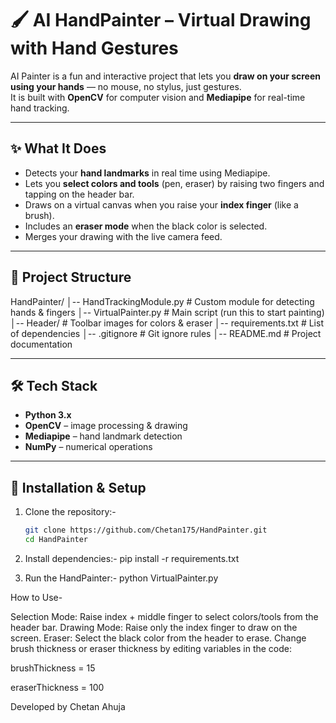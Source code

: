 # 🖌️ AI HandPainter – Virtual Drawing with Hand Gestures

AI Painter is a fun and interactive project that lets you **draw on your screen using your hands** — no mouse, no stylus, just gestures.  
It is built with **OpenCV** for computer vision and **Mediapipe** for real-time hand tracking.

---

## ✨ What It Does
- Detects your **hand landmarks** in real time using Mediapipe.
- Lets you **select colors and tools** (pen, eraser) by raising two fingers and tapping on the header bar.
- Draws on a virtual canvas when you raise your **index finger** (like a brush).
- Includes an **eraser mode** when the black color is selected.
- Merges your drawing with the live camera feed.

---

## 📂 Project Structure
HandPainter/
│-- HandTrackingModule.py # Custom module for detecting hands & fingers
│-- VirtualPainter.py # Main script (run this to start painting)
│-- Header/ # Toolbar images for colors & eraser
│-- requirements.txt # List of dependencies
│-- .gitignore # Git ignore rules
│-- README.md # Project documentation


---

## 🛠️ Tech Stack
- **Python 3.x**
- **OpenCV** – image processing & drawing
- **Mediapipe** – hand landmark detection
- **NumPy** – numerical operations

---

## 🚀 Installation & Setup

1. Clone the repository:-
   ```bash
   git clone https://github.com/Chetan175/HandPainter.git
   cd HandPainter

2. Install dependencies:-
  pip install -r requirements.txt


3. Run the HandPainter:-
  python VirtualPainter.py


How to Use-

Selection Mode: Raise index + middle finger to select colors/tools from the header bar.
Drawing Mode: Raise only the index finger to draw on the screen.
Eraser: Select the black color from the header to erase.
Change brush thickness or eraser thickness by editing variables in the code:

brushThickness = 15

eraserThickness = 100

Developed by Chetan Ahuja
